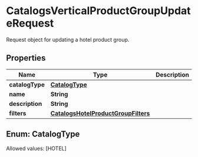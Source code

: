 

# CatalogsVerticalProductGroupUpdateRequest

Request object for updating a hotel product group.

## Properties

Name | Type | Description | Notes
------------ | ------------- | ------------- | -------------
**catalogType** | [**CatalogType**](#CatalogType) |  |  [optional]
**name** | **String** |  |  [optional]
**description** | **String** |  |  [optional]
**filters** | [**CatalogsHotelProductGroupFilters**](CatalogsHotelProductGroupFilters.md) |  |  [optional]


## Enum: CatalogType
Allowed values: [HOTEL]




